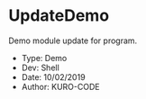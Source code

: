 # UpdateDemo

Demo module update for program.

+ Type: Demo
+ Dev: Shell
+ Date: 10/02/2019
+ Author: KURO-CODE
